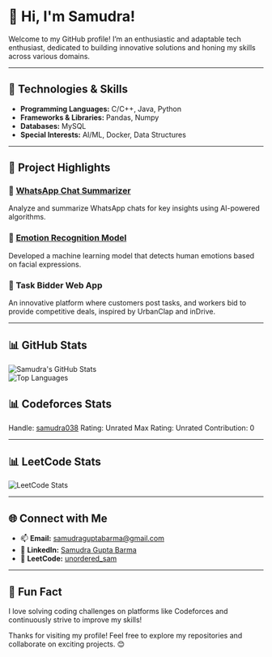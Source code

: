 # 👋 Hi, I'm Samudra!

Welcome to my GitHub profile! I’m an enthusiastic and adaptable tech enthusiast, dedicated to building innovative solutions and honing my skills across various domains.

---

## 🔧 Technologies & Skills  
- **Programming Languages:** C/C++, Java, Python  
- **Frameworks & Libraries:** Pandas, Numpy  
- **Databases:** MySQL  
- **Special Interests:** AI/ML, Docker, Data Structures  

---

## 🌟 Project Highlights  
### 🚀 [WhatsApp Chat Summarizer](https://github.com/samudra-07/whatsapp-chat-summarizer)  
Analyze and summarize WhatsApp chats for key insights using AI-powered algorithms.  

### 🤖 [Emotion Recognition Model](https://github.com/samudra-07/emotion-detection-using-facial-expression)  
Developed a machine learning model that detects human emotions based on facial expressions.  

### 🔧 Task Bidder Web App  
An innovative platform where customers post tasks, and workers bid to provide competitive deals, inspired by UrbanClap and inDrive.  

---

## 📊 GitHub Stats  
![Samudra's GitHub Stats](https://github-readme-stats.vercel.app/api?username=samudra-07&show_icons=true&theme=radical)  
![Top Languages](https://github-readme-stats.vercel.app/api/top-langs/?username=samudra-07&layout=compact&theme=radical)  

## 📊 Codeforces Stats

<!-- CF-STATS -->
Handle: [samudra038](https://codeforces.com/profile/samudra038)
Rating: Unrated
Max Rating: Unrated
Contribution: 0
<!-- CF-STATS-END -->
---

## 📊 LeetCode Stats  
![LeetCode Stats](https://leetcard.jacoblin.cool/unordered_sam?theme=dark&font=Montserrat&ext=contest)

---

## 🌐 Connect with Me  
- 📫 **Email:** [samudraguptabarma@gmail.com](mailto:samudraguptabarma@gmail.com)  
- 💼 **LinkedIn:** [Samudra Gupta Barma](https://www.linkedin.com/in/samudragupta-barma-62a118245)  
- 🧩 **LeetCode:** [unordered_sam](https://leetcode.com/unordered_sam)  

---

## 📌 Fun Fact  
I love solving coding challenges on platforms like Codeforces and continuously strive to improve my skills!

Thanks for visiting my profile! Feel free to explore my repositories and collaborate on exciting projects. 😊
